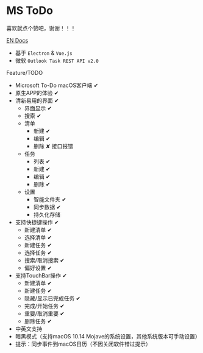 # MS ToDo

喜欢就点个赞吧，谢谢！！！

[EN Docs](README_EN.md)

- 基于 `Electron` & `Vue.js`
- 微软 `Outlook Task REST API v2.0`

Feature/TODO

- Microsoft To-Do macOS客户端 ✔︎
- 原生APP的体验 ✔︎
- 清新易用的界面 ✔︎
  - 界面显示 ✔︎
  - 搜索  ✔︎
  - 清单
    - 新建 ✔︎
    - 编辑 ✔︎
    - 删除 ✘ 接口报错
  - 任务
    - 列表 ✔︎
    - 新建 ✔︎
    - 编辑 ✔︎
    - 删除 ✔︎
  - 设置
    - 智能文件夹  ✔︎
    - 同步数据 ✔︎
    - 持久化存储
- 支持快捷键操作 ✔︎
  - 新建清单 ✔︎
  - 选择清单 ✔︎
  - 新建任务 ✔︎
  - 选择任务 ✔︎
  - 搜索/取消搜索 ✔︎
  - 偏好设置 ✔︎
- 支持TouchBar操作 ✔︎
  - 新建清单 ✔︎
  - 新建任务 ✔︎
  - 隐藏/显示已完成任务 ✔︎
  - 完成/开始任务 ✔︎
  - 重要/取消重要 ✔︎
  - 删除任务 ✔︎
- 中英文支持
- 暗黑模式（支持macOS 10.14 Mojave的系统设置，其他系统版本可手动设置）
- 提示：同步事件到macOS日历（不因关闭软件错过提示）
